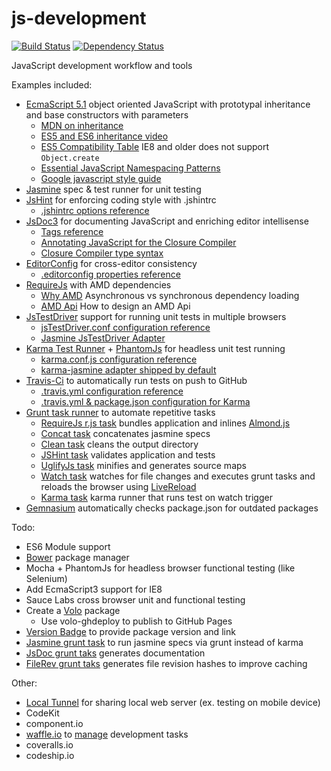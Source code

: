 js-development
==============

[![Build Status](https://travis-ci.org/bettiolo/js-development.png?branch=master)](https://travis-ci.org/bettiolo/js-development)
[![Dependency Status](https://gemnasium.com/bettiolo/js-development.png)](https://gemnasium.com/bettiolo/js-development)

JavaScript development workflow and tools

Examples included:
  - [EcmaScript 5.1](http://www.ecma-international.org/ecma-262/5.1/) object oriented JavaScript with prototypal inheritance and base constructors with parameters
    - [MDN on inheritance](https://developer.mozilla.org/en-US/docs/Web/JavaScript/Introduction_to_Object-Oriented_JavaScript#Inheritance)
    - [ES5 and ES6 inheritance video](http://www.youtube.com/watch?v=NyClWddeO_A)
    - [ES5 Compatibility Table](http://kangax.github.io/es5-compat-table/) IE8 and older does not support `Object.create`
    - [Essential JavaScript Namespacing Patterns](http://addyosmani.com/blog/essential-js-namespacing/)
    - [Google javascript style guide](http://google-styleguide.googlecode.com/svn/trunk/javascriptguide.xml)
  - [Jasmine](http://pivotal.github.io/jasmine/) spec & test runner for unit testing
  - [JsHint](http://www.jshint.com) for enforcing coding style with .jshintrc
    - [.jshintrc options reference](http://www.jshint.com/docs/options/)
  - [JsDoc3](http://usejsdoc.org) for documenting JavaScript and enriching editor intellisense
    - [Tags reference](http://usejsdoc.org/index.html#JSDoc3_Tag_Dictionary)
    - [Annotating JavaScript for the Closure Compiler](https://developers.google.com/closure/compiler/docs/js-for-compiler)
    - [Closure Compiler type syntax](https://developers.google.com/closure/compiler/docs/js-for-compiler#types)
  - [EditorConfig](http://editorconfig.org) for cross-editor consistency
    - [.editorconfig properties reference](https://github.com/editorconfig/editorconfig/wiki/EditorConfig-Properties)
  - [RequireJs](http://requirejs.org) with AMD dependencies
    - [Why AMD](http://requirejs.org/docs/whyamd.html) Asynchronous vs synchronous dependency loading
    - [AMD Api](https://github.com/amdjs/amdjs-api/wiki/AMD) How to design an AMD Api
  - [JsTestDriver](https://code.google.com/p/js-test-driver/) support for running unit tests in multiple browsers
    - [jsTestDriver.conf configuration reference](https://code.google.com/p/js-test-driver/wiki/ConfigurationFile)
    - [Jasmine JsTestDriver Adapter](https://github.com/ibolmo/jasmine-jstd-adapter)
  - [Karma Test Runner](http://karma-runner.github.io/) + [PhantomJs](http://phantomjs.org/) for headless unit test running
    - [karma.conf.js configuration reference](http://karma-runner.github.io/0.10/config/configuration-file.html)
    - [karma-jasmine adapter shipped by default](https://github.com/karma-runner/karma-jasmine)
  - [Travis-Ci](https://travis-ci.org) to automatically run tests on push to GitHub
    - [.travis.yml configuration reference](http://about.travis-ci.org/docs/user/build-configuration/)
    - [.travis.yml & package.json configuration for Karma](http://karma-runner.github.io/0.10/plus/travis.html)
  - [Grunt task runner](http://gruntjs.com/) to automate repetitive tasks
    - [RequireJs r.js task](https://github.com/jrburke/r.js) bundles application and inlines [Almond.js](https://github.com/jrburke/almond)
    - [Concat task](https://github.com/gruntjs/grunt-contrib-concat) concatenates jasmine specs
    - [Clean task](https://github.com/gruntjs/grunt-contrib-clean) cleans the output directory
    - [JSHint task](https://github.com/gruntjs/grunt-contrib-jshint) validates application and tests
    - [UglifyJs task](https://github.com/gruntjs/grunt-contrib-uglify) minifies and generates source maps
    - [Watch task](https://github.com/gruntjs/grunt-contrib-watch) watches for file changes and executes grunt tasks and reloads the browser using [LiveReload](https://chrome.google.com/webstore/detail/livereload/jnihajbhpnppcggbcgedagnkighmdlei)
    - [Karma task](https://github.com/karma-runner/grunt-karma) karma runner that runs test on watch trigger
  - [Gemnasium](https://gemnasium.com) automatically checks package.json for outdated packages

Todo:
  - ES6 Module support
  - [Bower](https://github.com/bower/bower) package manager
  - Mocha + PhantomJs for headless browser functional testing (like Selenium)
  - Add EcmaScript3 support for IE8
  - Sauce Labs cross browser unit and functional testing
  - Create a [Volo](http://volojs.org/) package
    - Use volo-ghdeploy to publish to GitHub Pages
  - [Version Badge](http://badge.fury.io/) to provide package version and link
  - [Jasmine grunt task](grunt-contrib-jasmine) to run jasmine specs via grunt instead of karma
  - [JsDoc grunt taks](https://github.com/krampstudio/grunt-jsdoc-plugin) generates documentation
  - [FileRev grunt taks](https://github.com/yeoman/grunt-filerev) generates file revision hashes to improve caching
  
Other:
  - [Local Tunnel](http://progrium.com/localtunnel) for sharing local web server (ex. testing on mobile device)
  - CodeKit
  - component.io
  - [waffle.io](https://waffle.io) to [manage](https://waffle.io/bettiolo/js-development) development tasks
  - coveralls.io
  - codeship.io
